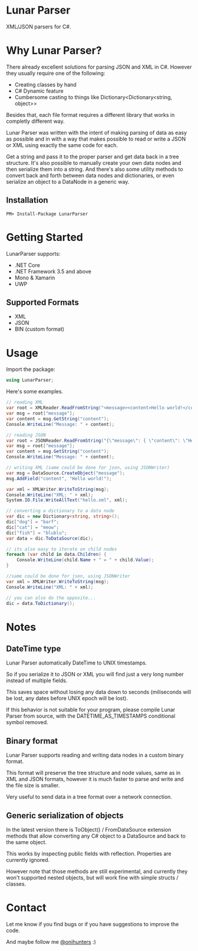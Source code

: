# Lunar Parser
XML/JSON parsers for C#.

# Why Lunar Parser?
There already excellent solutions for parsing JSON and XML in C#.
However they usually require one of the following:
- Creating classes by hand
- C# Dynamic feature
- Cumbersome casting to things like Dictionary<Dictionary<string, object>>

Besides that, each file format requires a different library that works in completly different way.

Lunar Parser was written with the intent of making parsing of data as easy as possible and in with a way that makes possible to read or write a JSON or XML using exactly the same code for each. 

Get a string and pass it to the proper parser and get data back in a tree structure.
It's also possible to manually create your own data nodes and then serialize them into a string.
And there's also some utility methods to convert back and forth between data nodes and dictionaries, or even serialize an object to a DataNode in a generic way.

## Installation

    PM> Install-Package LunarParser

# Getting Started

LunarParser supports:

- .NET Core
- .NET Framework 3.5 and above
- Mono & Xamarin
- UWP

## Supported Formats

- XML
- JSON
- BIN (custom format)

# Usage

Import the package:

```c#
using LunarParser;
```

Here's some examples.

```c#
// reading XML
var root = XMLReader.ReadFromString("<message><content>Hello world!</content></message>");
var msg = root["message"];
var content = msg.GetString("content");
Console.WriteLine("Message: " + content);
```

```c#
// reading JSON
var root = JSONReader.ReadFromString("{\"message\": { \"content\": \"Hello world!\" } }");
var msg = root["message"];
var content = msg.GetString("content");
Console.WriteLine("Message: " + content);
```

```c#
// writing XML (same could be done for json, using JSONWriter)
var msg = DataSource.CreateObject("message");
msg.AddField("content", "Hello world!");

var xml = XMLWriter.WriteToString(msg);
Console.WriteLine("XML: " + xml);
System.IO.File.WriteAllText("hello.xml", xml);
```

```c#
// converting a dictionary to a data node
var dic = new Dictionary<string, string>();
dic["dog"] = "barf";
dic["cat"] = "meow";
dic["fish"] = "blublu";
var data = dic.ToDataSource(dic);

// its also easy to iterate on child nodes
foreach (var child in data.Children) {
	Console.WriteLine(child.Name + " = " + child.Value);
}

//same could be done for json, using JSONWriter
var xml = XMLWriter.WriteToString(msg);
Console.WriteLine("XML: " + xml);

// you can also do the opposite...
dic = data.ToDictionary();
```

# Notes

## DateTime type

Lunar Parser automatically DateTime to UNIX timestamps.

So if you serialize it to JSON or XML you will find just a very long number instead of multiple fields.

This saves space without losing any data down to seconds (miliseconds will be lost, any dates before UNIX epoch will be lost). 

If this behavior is not suitable for your program, please compile Lunar Parser from source, with the DATETIME_AS_TIMESTAMPS conditional symbol removed.

## Binary format

Lunar Parser supports reading and writing data nodes in a custom binary format.

This format will preserve the tree structure and node values, same as in XML and JSON formats, however it is much faster to parse and write and the file size is smaller.

Very useful to send data in a tree format over a network connection.

## Generic serialization of objects

In the latest version there is ToObject() / FromDataSource extension methods that allow converting any C# object to a DataSource and back to the same object.

This works by inspecting public fields with reflection. Properties are currently ignored.

However note that those methods are still experimental, and currently they won't supported nested objects, but will work fine with simple structs / classes.

# Contact

Let me know if you find bugs or if you have suggestions to improve the code.

And maybe follow me [@onihunters](https://twitter.com/onihunters) :)